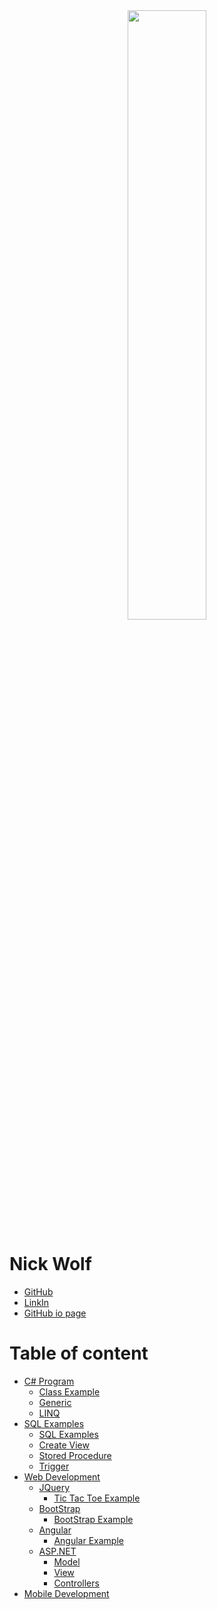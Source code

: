<div style="text-align:center"><img src="http://learningkeeper.com/wp-content/uploads/2013/09/Ditital-portflio-building-LearningKeeper-Homeschool-Online-Digital-Portfolio-Compliance-Record-Keeping-Software.jpg" width="50%"></div>

Nick Wolf
=============

- [GitHub][]
- [LinkIn][]
- [GitHub io page][homepage]

Table of content
=======

- [C# Program](https://github.com/Njwolf02/Portfolio/tree/master/CExample)
  - [Class Example](https://github.com/Njwolf02/Portfolio/blob/master/CExample/CExample/Address.cs)
  - [Generic](https://github.com/Njwolf02/Portfolio/blob/master/CExample/CExample/SortByTypeThenCost.cs)
  - [LINQ](https://github.com/Njwolf02/CIS-200-HW/blob/master/Lab1/Lab1/LinqTest.cs)
- [SQL Examples](https://github.com/Njwolf02/Portfolio/tree/master/SQL)
  - [SQL Examples](https://github.com/Njwolf02/Portfolio/blob/master/SQL/SqlExample.sql)
  - [Create View](https://github.com/Njwolf02/Portfolio/blob/master/SQL/CreateViewExample.sql)
  - [Stored Procedure](https://github.com/Njwolf02/Portfolio/blob/master/SQL/StoreP.sql)
  - [Trigger](https://github.com/Njwolf02/Portfolio/blob/master/SQL/TriggerExample.sql)
- [Web Development](https://github.com/Njwolf02?tab=repositories)
  - [JQuery](https://github.com/Njwolf02/Portfolio/tree/master/JQuery)
    - [Tic Tac Toe Example](http://njwolf02.github.io/JQuery-Intro/ticTacToe.html)
  - [BootStrap](https://github.com/Njwolf02/BootStrap-Example)
    - [BootStrap Example](http://njwolf02.github.io/BootStrap-Example/)
  - [Angular](https://github.com/Njwolf02/Portfolio/tree/master/Angular/Level5)
    - [Angular Example](http://njwolf02.github.io/Angular-Intro/gemStore.html)
  - [ASP.NET](https://github.com/Njwolf02/Portfolio/tree/master/PizzaProjectAlt)
    - [Model](https://github.com/Njwolf02/Portfolio/blob/master/PizzaProjectAlt/PizzaProjectAlt/Models/AccountViewModels.cs)
    - [View](https://github.com/Njwolf02/Portfolio/tree/master/PizzaProjectAlt/PizzaProjectAlt/Views/Home)
    - [Controllers](https://github.com/Njwolf02/Portfolio/tree/master/PizzaProjectAlt/PizzaProjectAlt/Controllers)
- [Mobile Development](https://github.com/Njwolf02/MobileDev)

[homepage]:http://njwolf02.github.io
[GitHub]:http://github.com/Njwolf02
[LinkIn]:http://www.linkedin.com/in/nick-wolf-69bb2164
